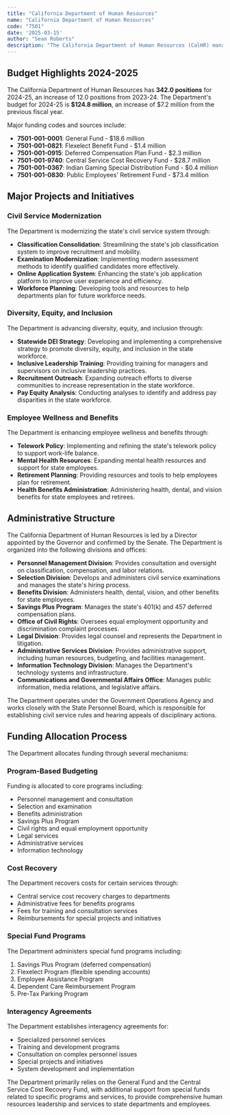 ```yaml
---
title: "California Department of Human Resources"
name: "California Department of Human Resources"
code: "7501"
date: '2025-03-15'
author: "Sean Roberts"
description: "The California Department of Human Resources (CalHR) manages the state's civil service system, administers state employee benefits, and oversees personnel policies for the state workforce."
---
```


## Budget Highlights 2024-2025

The California Department of Human Resources has **342.0 positions** for 2024-25, an increase of 12.0 positions from 2023-24. The Department's budget for 2024-25 is **$124.8 million**, an increase of $7.2 million from the previous fiscal year.

Major funding codes and sources include:
- **7501-001-0001**: General Fund - $18.6 million
- **7501-001-0821**: Flexelect Benefit Fund - $1.4 million
- **7501-001-0915**: Deferred Compensation Plan Fund - $2.3 million
- **7501-001-9740**: Central Service Cost Recovery Fund - $28.7 million
- **7501-001-0367**: Indian Gaming Special Distribution Fund - $0.4 million
- **7501-001-0830**: Public Employees' Retirement Fund - $73.4 million

## Major Projects and Initiatives

### Civil Service Modernization
The Department is modernizing the state's civil service system through:

- **Classification Consolidation**: Streamlining the state's job classification system to improve recruitment and mobility.
- **Examination Modernization**: Implementing modern assessment methods to identify qualified candidates more effectively.
- **Online Application System**: Enhancing the state's job application platform to improve user experience and efficiency.
- **Workforce Planning**: Developing tools and resources to help departments plan for future workforce needs.

### Diversity, Equity, and Inclusion
The Department is advancing diversity, equity, and inclusion through:

- **Statewide DEI Strategy**: Developing and implementing a comprehensive strategy to promote diversity, equity, and inclusion in the state workforce.
- **Inclusive Leadership Training**: Providing training for managers and supervisors on inclusive leadership practices.
- **Recruitment Outreach**: Expanding outreach efforts to diverse communities to increase representation in the state workforce.
- **Pay Equity Analysis**: Conducting analyses to identify and address pay disparities in the state workforce.

### Employee Wellness and Benefits
The Department is enhancing employee wellness and benefits through:

- **Telework Policy**: Implementing and refining the state's telework policy to support work-life balance.
- **Mental Health Resources**: Expanding mental health resources and support for state employees.
- **Retirement Planning**: Providing resources and tools to help employees plan for retirement.
- **Health Benefits Administration**: Administering health, dental, and vision benefits for state employees and retirees.

## Administrative Structure

The California Department of Human Resources is led by a Director appointed by the Governor and confirmed by the Senate. The Department is organized into the following divisions and offices:

- **Personnel Management Division**: Provides consultation and oversight on classification, compensation, and labor relations.
- **Selection Division**: Develops and administers civil service examinations and manages the state's hiring process.
- **Benefits Division**: Administers health, dental, vision, and other benefits for state employees.
- **Savings Plus Program**: Manages the state's 401(k) and 457 deferred compensation plans.
- **Office of Civil Rights**: Oversees equal employment opportunity and discrimination complaint processes.
- **Legal Division**: Provides legal counsel and represents the Department in litigation.
- **Administrative Services Division**: Provides administrative support, including human resources, budgeting, and facilities management.
- **Information Technology Division**: Manages the Department's technology systems and infrastructure.
- **Communications and Governmental Affairs Office**: Manages public information, media relations, and legislative affairs.

The Department operates under the Government Operations Agency and works closely with the State Personnel Board, which is responsible for establishing civil service rules and hearing appeals of disciplinary actions.

## Funding Allocation Process

The Department allocates funding through several mechanisms:

### Program-Based Budgeting
Funding is allocated to core programs including:
- Personnel management and consultation
- Selection and examination
- Benefits administration
- Savings Plus Program
- Civil rights and equal employment opportunity
- Legal services
- Administrative services
- Information technology

### Cost Recovery
The Department recovers costs for certain services through:
- Central service cost recovery charges to departments
- Administrative fees for benefits programs
- Fees for training and consultation services
- Reimbursements for special projects and initiatives

### Special Fund Programs
The Department administers special fund programs including:
1. Savings Plus Program (deferred compensation)
2. Flexelect Program (flexible spending accounts)
3. Employee Assistance Program
4. Dependent Care Reimbursement Program
5. Pre-Tax Parking Program

### Interagency Agreements
The Department establishes interagency agreements for:
- Specialized personnel services
- Training and development programs
- Consultation on complex personnel issues
- Special projects and initiatives
- System development and implementation

The Department primarily relies on the General Fund and the Central Service Cost Recovery Fund, with additional support from special funds related to specific programs and services, to provide comprehensive human resources leadership and services to state departments and employees. 